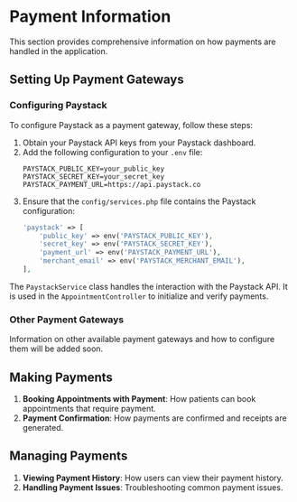 # Payment Information

This section provides comprehensive information on how payments are handled in the application.

## Setting Up Payment Gateways

### Configuring Paystack

To configure Paystack as a payment gateway, follow these steps:

1. Obtain your Paystack API keys from your Paystack dashboard.
2. Add the following configuration to your `.env` file:
   ```
   PAYSTACK_PUBLIC_KEY=your_public_key
   PAYSTACK_SECRET_KEY=your_secret_key
   PAYSTACK_PAYMENT_URL=https://api.paystack.co
   ```
3. Ensure that the `config/services.php` file contains the Paystack configuration:
   ```php
   'paystack' => [
       'public_key' => env('PAYSTACK_PUBLIC_KEY'),
       'secret_key' => env('PAYSTACK_SECRET_KEY'),
       'payment_url' => env('PAYSTACK_PAYMENT_URL'),
       'merchant_email' => env('PAYSTACK_MERCHANT_EMAIL'),
   ],
   ```

The `PaystackService` class handles the interaction with the Paystack API. It is used in the `AppointmentController` to initialize and verify payments.

### Other Payment Gateways

Information on other available payment gateways and how to configure them will be added soon.

## Making Payments

1.  **Booking Appointments with Payment**: How patients can book appointments that require payment.
2.  **Payment Confirmation**: How payments are confirmed and receipts are generated.

## Managing Payments

1.  **Viewing Payment History**: How users can view their payment history.
2.  **Handling Payment Issues**: Troubleshooting common payment issues.
